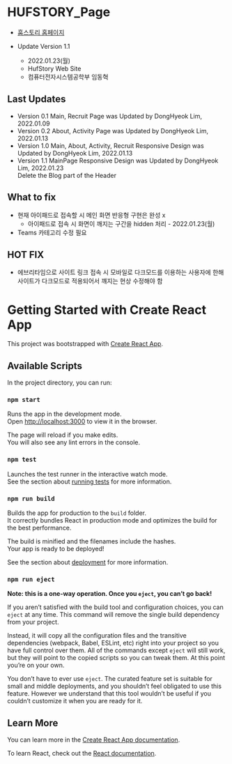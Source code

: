 # HUFSTORY_Page

- [훕스토리 홈페이지](https://hufstory.github.io "Hufstory HomePage")

- Update Version 1.1
    - 2022.01.23(월)
    - HufStory Web Site
    - 컴퓨터전자시스템공학부 임동혁
    
    

## Last Updates
- Version 0.1 Main, Recruit Page was Updated by DongHyeok Lim, 2022.01.09
- Version 0.2 About, Activity Page was Updated by DongHyeok Lim, 2022.01.13
- Version 1.0 Main, About, Activity, Recruit Responsive Design was Updated by DongHyeok Lim, 2022.01.13
- Version 1.1 MainPage Responsive Design was Updated by DongHyeok Lim, 2022.01.23  
    Delete the Blog part of the Header

## What to fix
- 현재 아이패드로 접속할 시 메인 화면 반응형 구현은 완성 x
    - 아이패드로 접속 시 화면이 깨지는 구간을 hidden 처리 - 2022.01.23(월)
- Teams 카테고리 수정 필요

## HOT FIX
- 에브리타임으로 사이트 링크 접속 시 모바일로 다크모드를 이용하는 사용자에 한해  
사이트가 다크모드로 적용되어서 꺠지는 현상 수정해야 함


# Getting Started with Create React App

This project was bootstrapped with [Create React App](https://github.com/facebook/create-react-app).

## Available Scripts

In the project directory, you can run:

### `npm start`

Runs the app in the development mode.\
Open [http://localhost:3000](http://localhost:3000) to view it in the browser.

The page will reload if you make edits.\
You will also see any lint errors in the console.

### `npm test`

Launches the test runner in the interactive watch mode.\
See the section about [running tests](https://facebook.github.io/create-react-app/docs/running-tests) for more information.

### `npm run build`

Builds the app for production to the `build` folder.\
It correctly bundles React in production mode and optimizes the build for the best performance.

The build is minified and the filenames include the hashes.\
Your app is ready to be deployed!

See the section about [deployment](https://facebook.github.io/create-react-app/docs/deployment) for more information.

### `npm run eject`

**Note: this is a one-way operation. Once you `eject`, you can’t go back!**

If you aren’t satisfied with the build tool and configuration choices, you can `eject` at any time. This command will remove the single build dependency from your project.

Instead, it will copy all the configuration files and the transitive dependencies (webpack, Babel, ESLint, etc) right into your project so you have full control over them. All of the commands except `eject` will still work, but they will point to the copied scripts so you can tweak them. At this point you’re on your own.

You don’t have to ever use `eject`. The curated feature set is suitable for small and middle deployments, and you shouldn’t feel obligated to use this feature. However we understand that this tool wouldn’t be useful if you couldn’t customize it when you are ready for it.

## Learn More

You can learn more in the [Create React App documentation](https://facebook.github.io/create-react-app/docs/getting-started).

To learn React, check out the [React documentation](https://reactjs.org/).
